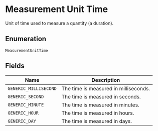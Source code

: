 <!-- Optimized: 2025-10-06 -->
<!-- RPM: 1.6.2.1.1.6.2.1_measurement-unit-time_20251006 -->
<!-- Session: E2E RPM DNA Application -->
<!-- AOM: RND (Reggie & Dro) -->
<!-- COI: TECHNOLOGY -->
<!-- RPM: HIGH -->
<!-- ACTION: BUILD -->


# Measurement Unit Time

Unit of time used to measure a quantity (a duration).

## Enumeration

`MeasurementUnitTime`

## Fields

| Name | Description |
|  --- | --- |
| `GENERIC_MILLISECOND` | The time is measured in milliseconds. |
| `GENERIC_SECOND` | The time is measured in seconds. |
| `GENERIC_MINUTE` | The time is measured in minutes. |
| `GENERIC_HOUR` | The time is measured in hours. |
| `GENERIC_DAY` | The time is measured in days. |

